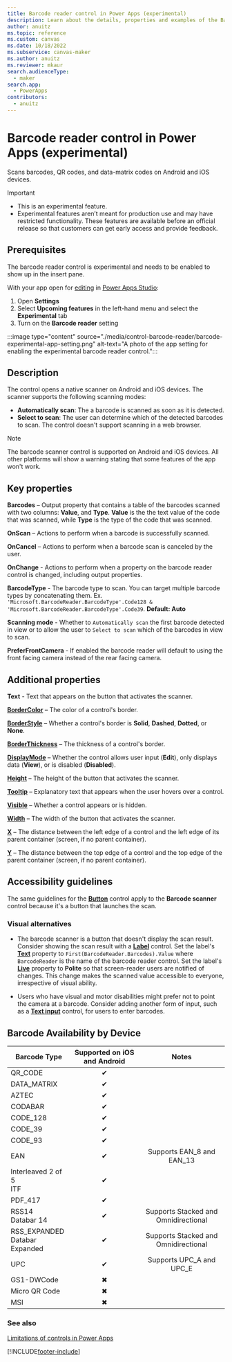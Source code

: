 ```yaml
---
title: Barcode reader control in Power Apps (experimental)
description: Learn about the details, properties and examples of the Barcode reader control in Power Apps.
author: anuitz
ms.topic: reference
ms.custom: canvas
ms.date: 10/18/2022
ms.subservice: canvas-maker
ms.author: anuitz
ms.reviewer: mkaur
search.audienceType:
  - maker
search.app:
  - PowerApps
contributors:
  - anuitz
---
```

# Barcode reader control in Power Apps (experimental)

Scans barcodes, QR codes, and data-matrix codes on Android and iOS devices.

> [!IMPORTANT]
> - This is an experimental feature.
> - Experimental features aren’t meant for production use and may have restricted functionality. These features are available before an official release so that customers can get early access and provide feedback.

## Prerequisites

The barcode reader control is experimental and needs to be enabled to show up in the insert pane.

With your app open for [editing](../edit-app.md) in [Power Apps Studio](https://create.powerapps.com):

1. Open **Settings**
1. Select **Upcoming features** in the left-hand menu and select the **Experimental** tab
1. Turn on the **Barcode reader** setting

:::image type="content" source="./media/control-barcode-reader/barcode-experimental-app-setting.png" alt-text="A photo of the app setting for enabling the experimental barcode reader control.":::

## Description

The control opens a native scanner on Android and iOS devices. The scanner supports the following scanning modes:

- **Automatically scan**: The a barcode is scanned as soon as it is detected.
- **Select to scan**: The user can determine which of the detected barcodes to scan. The control doesn't support scanning in a web browser.

> [!NOTE]
> The barcode scanner control is supported on Android and iOS devices. All other platforms will show a warning stating that some features of the app won't work.

## Key properties

**Barcodes** – Output property that contains a table of the barcodes scanned with two columns: **Value**, and **Type**. **Value** is the the text value of the code that was scanned, while **Type** is the type of the code that was scanned.

**OnScan** – Actions to perform when a barcode is successfully scanned.

**OnCancel** – Actions to perform when a barcode scan is canceled by the user.

**OnChange** - Actions to perform when a property on the barcode reader control is changed, including output properties.

**BarcodeType** - The barcode type to scan. You can target multiple barcode types by concatenating them. Ex. `'Microsoft.BarcodeReader.BarcodeType'.Code128 & 'Microsoft.BarcodeReader.BarcodeType'.Code39`.  **Default: Auto**

**Scanning mode** - Whether to `Automatically scan` the first barcode detected in view or to allow the user to `Select to scan` which of the barcodes in view to scan.  

**PreferFrontCamera** - If enabled the barcode reader will default to using the front facing camera instead of the rear facing camera.

## Additional properties

**Text** - Text that appears on the button that activates the scanner.

**[BorderColor](properties-color-border.md)** – The color of a control's border.

**[BorderStyle](properties-color-border.md)** – Whether a control's border is **Solid**, **Dashed**, **Dotted**, or **None**.

**[BorderThickness](properties-color-border.md)** – The thickness of a control's border.

**[DisplayMode](properties-core.md)** – Whether the control allows user input (**Edit**), only displays data (**View**), or is disabled (**Disabled**).

**[Height](properties-size-location.md)** – The height of the button that activates the scanner.

**[Tooltip](properties-core.md)** – Explanatory text that appears when the user hovers over a control.

**[Visible](properties-core.md)** – Whether a control appears or is hidden.

**[Width](properties-size-location.md)** – The width of the button that activates the scanner.

**[X](properties-size-location.md)** – The distance between the left edge of a control and the left edge of its parent container (screen, if no parent container).

**[Y](properties-size-location.md)** – The distance between the top edge of a control and the top edge of the parent container (screen, if no parent container).

## Accessibility guidelines

The same guidelines for the **[Button](control-button.md)** control apply to the **Barcode scanner** control because it's a button that launches the scan.

### Visual alternatives

* The barcode scanner is a button that doesn't display the scan result. Consider showing the scan result with a **[Label](control-text-box.md)** control. Set the label's **[Text](properties-core.md)** property to `First(BarcodeReader.Barcodes).Value` where `BarcodeReader` is the name of the barcode reader control. Set the label's **[Live](properties-accessibility.md)** property to **Polite** so that screen-reader users are notified of changes. This change makes the scanned value accessible to everyone, irrespective of visual ability.

* Users who have visual and motor disabilities might prefer not to point the camera at a barcode. Consider adding another form of input, such as a **[Text input](control-text-input.md)** control, for users to enter barcodes.

## Barcode Availability by Device

| Barcode Type | Supported on iOS and Android | Notes |
|--------------|:---:|:--------:|
| QR_CODE | ✔ | |
| DATA_MATRIX | ✔ | |
| AZTEC | ✔ | |
| CODABAR | ✔ | |
| CODE_128 | ✔ | |
| CODE_39 | ✔ | |
| CODE_93 | ✔ | |
| EAN | ✔ | Supports EAN_8 and EAN_13 |
| Interleaved 2 of 5 <br> ITF | ✔ | |
| PDF_417 | ✔ | |
| RSS14 <br> Databar 14 | ✔ | Supports Stacked and Omnidirectional |
| RSS_EXPANDED <br> Databar Expanded | ✔ | Supports Stacked and Omnidirectional |
| UPC | ✔ | Supports UPC_A and UPC_E |
| GS1-DWCode | ✖ | |
| Micro QR Code | ✖ | |
| MSI | ✖ | |

### See also

[Limitations of controls in Power Apps](../control-limitations.md)

[!INCLUDE[footer-include](../../../includes/footer-banner.md)]
